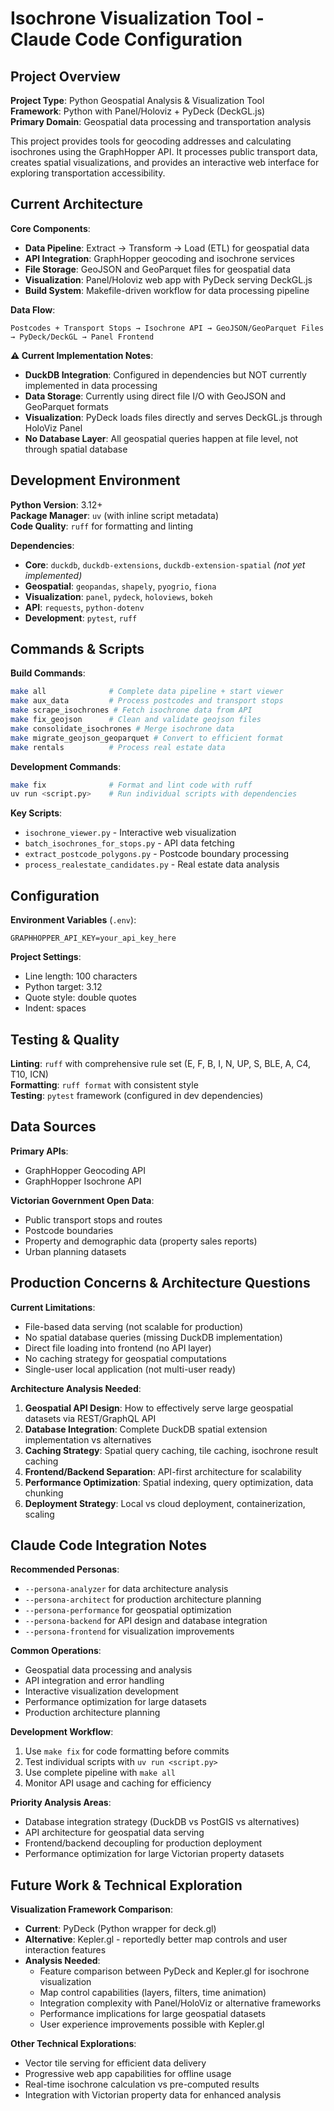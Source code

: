 # Isochrone Visualization Tool - Claude Code Configuration

## Project Overview

**Project Type**: Python Geospatial Analysis & Visualization Tool  
**Framework**: Python with Panel/Holoviz + PyDeck (DeckGL.js)  
**Primary Domain**: Geospatial data processing and transportation analysis  

This project provides tools for geocoding addresses and calculating isochrones using the GraphHopper API. It processes public transport data, creates spatial visualizations, and provides an interactive web interface for exploring transportation accessibility.

## Current Architecture

**Core Components**:
- **Data Pipeline**: Extract → Transform → Load (ETL) for geospatial data
- **API Integration**: GraphHopper geocoding and isochrone services
- **File Storage**: GeoJSON and GeoParquet files for geospatial data
- **Visualization**: Panel/Holoviz web app with PyDeck serving DeckGL.js
- **Build System**: Makefile-driven workflow for data processing pipeline

**Data Flow**:
```
Postcodes + Transport Stops → Isochrone API → GeoJSON/GeoParquet Files → PyDeck/DeckGL → Panel Frontend
```

**⚠️ Current Implementation Notes**:
- **DuckDB Integration**: Configured in dependencies but NOT currently implemented in data processing
- **Data Storage**: Currently using direct file I/O with GeoJSON and GeoParquet formats
- **Visualization**: PyDeck loads files directly and serves DeckGL.js through HoloViz Panel
- **No Database Layer**: All geospatial queries happen at file level, not through spatial database

## Development Environment

**Python Version**: 3.12+  
**Package Manager**: `uv` (with inline script metadata)  
**Code Quality**: `ruff` for formatting and linting  

**Dependencies**:
- **Core**: `duckdb`, `duckdb-extensions`, `duckdb-extension-spatial` *(not yet implemented)*
- **Geospatial**: `geopandas`, `shapely`, `pyogrio`, `fiona`
- **Visualization**: `panel`, `pydeck`, `holoviews`, `bokeh`
- **API**: `requests`, `python-dotenv`
- **Development**: `pytest`, `ruff`

## Commands & Scripts

**Build Commands**:
```bash
make all              # Complete data pipeline + start viewer
make aux_data         # Process postcodes and transport stops
make scrape_isochrones # Fetch isochrone data from API
make fix_geojson      # Clean and validate geojson files
make consolidate_isochrones # Merge isochrone data
make migrate_geojson_geoparquet # Convert to efficient format
make rentals          # Process real estate data
```

**Development Commands**:
```bash
make fix              # Format and lint code with ruff
uv run <script.py>    # Run individual scripts with dependencies
```

**Key Scripts**:
- `isochrone_viewer.py` - Interactive web visualization
- `batch_isochrones_for_stops.py` - API data fetching
- `extract_postcode_polygons.py` - Postcode boundary processing
- `process_realestate_candidates.py` - Real estate data analysis

## Configuration

**Environment Variables** (`.env`):
```
GRAPHHOPPER_API_KEY=your_api_key_here
```

**Project Settings**:
- Line length: 100 characters
- Python target: 3.12
- Quote style: double quotes
- Indent: spaces

## Testing & Quality

**Linting**: `ruff` with comprehensive rule set (E, F, B, I, N, UP, S, BLE, A, C4, T10, ICN)  
**Formatting**: `ruff format` with consistent style  
**Testing**: `pytest` framework (configured in dev dependencies)

## Data Sources

**Primary APIs**:
- GraphHopper Geocoding API
- GraphHopper Isochrone API

**Victorian Government Open Data**:
- Public transport stops and routes
- Postcode boundaries  
- Property and demographic data (property sales reports)
- Urban planning datasets

## Production Concerns & Architecture Questions

**Current Limitations**:
- File-based data serving (not scalable for production)
- No spatial database queries (missing DuckDB implementation)
- Direct file loading into frontend (no API layer)
- No caching strategy for geospatial computations
- Single-user local application (not multi-user ready)

**Architecture Analysis Needed**:
1. **Geospatial API Design**: How to effectively serve large geospatial datasets via REST/GraphQL API
2. **Database Integration**: Complete DuckDB spatial extension implementation vs alternatives
3. **Caching Strategy**: Spatial query caching, tile caching, isochrone result caching
4. **Frontend/Backend Separation**: API-first architecture for scalability
5. **Performance Optimization**: Spatial indexing, query optimization, data chunking
6. **Deployment Strategy**: Local vs cloud deployment, containerization, scaling

## Claude Code Integration Notes

**Recommended Personas**: 
- `--persona-analyzer` for data architecture analysis
- `--persona-architect` for production architecture planning
- `--persona-performance` for geospatial optimization
- `--persona-backend` for API design and database integration
- `--persona-frontend` for visualization improvements

**Common Operations**:
- Geospatial data processing and analysis
- API integration and error handling
- Interactive visualization development
- Performance optimization for large datasets
- Production architecture planning

**Development Workflow**:
1. Use `make fix` for code formatting before commits
2. Test individual scripts with `uv run <script.py>`
3. Use complete pipeline with `make all`
4. Monitor API usage and caching for efficiency

**Priority Analysis Areas**:
- Database integration strategy (DuckDB vs PostGIS vs alternatives)
- API architecture for geospatial data serving
- Frontend/backend decoupling for production deployment
- Performance optimization for large Victorian property datasets

## Future Work & Technical Exploration

**Visualization Framework Comparison**:
- **Current**: PyDeck (Python wrapper for deck.gl)
- **Alternative**: Kepler.gl - reportedly better map controls and user interaction features
- **Analysis Needed**: 
  - Feature comparison between PyDeck and Kepler.gl for isochrone visualization
  - Map control capabilities (layers, filters, time animation)
  - Integration complexity with Panel/HoloViz or alternative frameworks
  - Performance implications for large geospatial datasets
  - User experience improvements possible with Kepler.gl

**Other Technical Explorations**:
- Vector tile serving for efficient data delivery
- Progressive web app capabilities for offline usage
- Real-time isochrone calculation vs pre-computed results
- Integration with Victorian property data for enhanced analysis